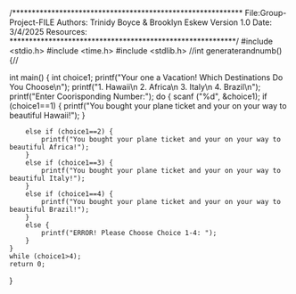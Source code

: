 /***********************************************************
File:Group-Project-FILE
Authors: Trinidy Boyce & Brooklyn Eskew
Version 1.0
Date: 3/4/2025
Resources:
**********************************************************/
#include <stdio.h>
#include <time.h>
#include <stdlib.h>
//int generaterandnumb(){//


int main() {
	int choice1;
	printf("Your one a Vacation! Which Destinations Do You Choose\n");
	printf("1. Hawaii\n 2. Africa\n 3. Italy\n 4. Brazil\n");
	printf("Enter Coorisponding Number:");
	do {
		scanf ("%d", &choice1);
		if (choice1==1) {
			printf("You bought your plane ticket and your on your way to beautiful Hawaii!");
		}

		else if (choice1==2) {
			printf("You bought your plane ticket and your on your way to beautiful Africa!");
		}
		else if (choice1==3) {
			printf("You bought your plane ticket and your on your way to beautiful Italy!");
		}
		else if (choice1==4) {
			printf("You bought your plane ticket and your on your way to beautiful Brazil!");
		}
		else {
			printf("ERROR! Please Choose Choice 1-4: ");
		}
	}
	while (choice1>4);
	return 0;
}
